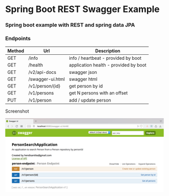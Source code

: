 # Spring Boot REST Swagger Example

### Spring boot example with REST and spring data JPA

### Endpoints

|Method | 	Url		| 	Description |
|-------| ------- | ----------- |
|GET| 	/info	| 	info / heartbeat - provided by boot |
|GET| /health |	application health - provided by boot|
|GET| /v2/api-docs| 	swagger json|
|GET|/swagger-ui.html| 	swagger html|
|GET|/v1/person/{id}| 	get person by id|
|GET|/v1/persons| 	get N persons with an offset|
|PUT|/v1/person| 	add / update person|

Screenshot

![List APIs](img/list.png "List API")
